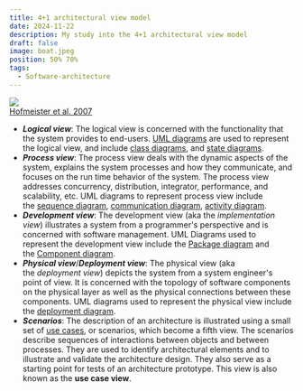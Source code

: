 ```yaml
---
title: 4+1 architectural view model
date: 2024-11-22
description: My study into the 4+1 architectural view model
draft: false
image: boat.jpeg
position: 50% 70%
tags:
  - Software-architecture
---
```


<div class="caption-img-container">
  <div class="caption-img">
    <img src=/static/images/four_views.png />
    <figcaption> <a href="https://linkinghub.elsevier.com/retrieve/pii/S0164121206001634">Hofmeister et al. 2007</a></figcaption>
  </div>
</div>

- _**Logical view**_: The logical view is concerned with the functionality that the system provides to end-users. [UML diagrams](https://en.wikipedia.org/wiki/Unified_Modeling_Language "Unified Modeling Language") are used to represent the logical view, and include [class diagrams](https://en.wikipedia.org/wiki/Class_diagram "Class diagram"), and [state diagrams](https://en.wikipedia.org/wiki/State_diagram "State diagram").
- _**Process view**_: The process view deals with the dynamic aspects of the system, explains the system processes and how they communicate, and focuses on the run time behavior of the system. The process view addresses concurrency, distribution, integrator, performance, and scalability, etc. UML diagrams to represent process view include the [sequence diagram](https://en.wikipedia.org/wiki/Sequence_diagram "Sequence diagram"), [communication diagram](https://en.wikipedia.org/wiki/Communication_diagram "Communication diagram"), [activity diagram](https://en.wikipedia.org/wiki/Activity_diagram "Activity diagram").
- _**Development view**_: The development view (aka the _implementation view_) illustrates a system from a programmer's perspective and is concerned with software management. UML Diagrams used to represent the development view include the [Package diagram](https://en.wikipedia.org/wiki/Package_diagram "Package diagram") and the [Component diagram](https://en.wikipedia.org/wiki/Component_diagram "Component diagram").
- _**Physical view**_/_**Deployment view**_: The physical view (aka the _deployment view_) depicts the system from a system engineer's point of view. It is concerned with the topology of software components on the physical layer as well as the physical connections between these components. UML diagrams used to represent the physical view include the [deployment diagram](https://en.wikipedia.org/wiki/Deployment_diagram "Deployment diagram").
- _**Scenarios**_: The description of an architecture is illustrated using a small set of [use cases](https://en.wikipedia.org/wiki/Use_case "Use case"), or scenarios, which become a fifth view. The scenarios describe sequences of interactions between objects and between processes. They are used to identify architectural elements and to illustrate and validate the architecture design. They also serve as a starting point for tests of an architecture prototype. This view is also known as the **use case view**.
